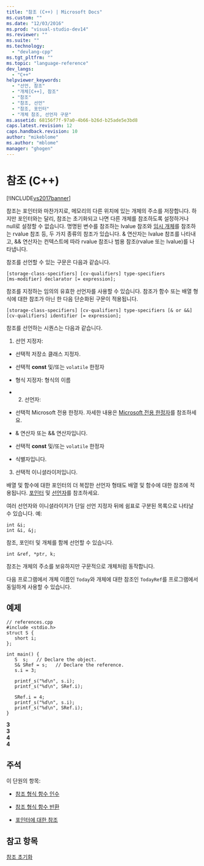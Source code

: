 ```yaml
---
title: "참조 (C++) | Microsoft Docs"
ms.custom: ""
ms.date: "12/03/2016"
ms.prod: "visual-studio-dev14"
ms.reviewer: ""
ms.suite: ""
ms.technology: 
  - "devlang-cpp"
ms.tgt_pltfrm: ""
ms.topic: "language-reference"
dev_langs: 
  - "C++"
helpviewer_keywords: 
  - "선언, 참조"
  - "개체[C++], 참조"
  - "참조"
  - "참조, 선언"
  - "참조, 포인터"
  - "개체 참조, 선언자 구문"
ms.assetid: 68156f7f-97a0-4b66-b26d-b25ade5e3bd8
caps.latest.revision: 12
caps.handback.revision: 10
author: "mikeblome"
ms.author: "mblome"
manager: "ghogen"
---
```

# 참조 (C++)
[!INCLUDE[vs2017banner](../assembler/inline/includes/vs2017banner.md)]

참조는 포인터와 마찬가지로, 메모리의 다른 위치에 있는 개체의 주소를 저장합니다.  하지만 포인터와는 달리, 참조는 초기화되고 나면 다른 개체를 참조하도록 설정하거나 null로 설정할 수 없습니다.  명명된 변수를 참조하는 lvalue 참조와 [임시 개체](../cpp/temporary-objects.md)를 참조하는 rvalue 참조 등, 두 가지 종류의 참조가 있습니다.  & 연산자는 lvalue 참조를 나타내고, && 연산자는 컨텍스트에 따라 rvalue 참조나 범용 참조\(rvalue 또는 lvalue\)를 나타냅니다.  
  
 참조를 선언할 수 있는 구문은 다음과 같습니다.  
  
```  
[storage-class-specifiers] [cv-qualifiers] type-specifiers   
[ms-modifier] declarator [= expression];  
```  
  
 참조를 지정하는 임의의 유효한 선언자를 사용할 수 있습니다.  참조가 함수 또는 배열 형식에 대한 참조가 아닌 한 다음 단순화된 구문이 적용됩니다.  
  
```  
[storage-class-specifiers] [cv-qualifiers] type-specifiers [& or &&]   
[cv-qualifiers] identifier [= expression];  
```  
  
 참조를 선언하는 시퀀스는 다음과 같습니다.  
  
 1.  선언 지정자:  
  
-   선택적 저장소 클래스 지정자.  
  
-   선택적 **const** 및\/또는 `volatile` 한정자  
  
-   형식 지정자: 형식의 이름  
  
-   2.  선언자:  
  
-   선택적 Microsoft 전용 한정자.  자세한 내용은 [Microsoft 전용 한정자](../cpp/microsoft-specific-modifiers.md)를 참조하세요.  
  
-   & 연산자 또는 && 연산자입니다.  
  
-   선택적 **const** 및\/또는 `volatile` 한정자  
  
-   식별자입니다.  
  
 3.  선택적 이니셜라이저입니다.  
  
 배열 및 함수에 대한 포인터의 더 복잡한 선언자 형태도 배열 및 함수에 대한 참조에 적용됩니다. [포인터](../cpp/pointers-cpp.md) 및 [선언자](http://msdn.microsoft.com/ko-kr/8a7b9b51-92bd-4ac0-b3fe-0c4abe771838)를 참조하세요.  
  
 여러 선언자와 이니셜라이저가 단일 선언 지정자 뒤에 쉼표로 구분된 목록으로 나타날 수 있습니다.  예:  
  
```  
int &i;   
int &i, &j;   
```  
  
 참조, 포인터 및 개체를 함께 선언할 수 있습니다.  
  
```  
int &ref, *ptr, k;   
```  
  
 참조는 개체의 주소를 보유하지만 구문적으로 개체처럼 동작합니다.  
  
 다음 프로그램에서 개체 이름인 `Today`와 개체에 대한 참조인 `TodayRef`를 프로그램에서 동일하게 사용할 수 있습니다.  
  
## 예제  
  
```  
// references.cpp  
#include <stdio.h>  
struct S {  
   short i;  
};  
  
int main() {  
   S  s;   // Declare the object.  
   S& SRef = s;   // Declare the reference.  
   s.i = 3;  
  
   printf_s("%d\n", s.i);  
   printf_s("%d\n", SRef.i);  
  
   SRef.i = 4;  
   printf_s("%d\n", s.i);  
   printf_s("%d\n", SRef.i);  
}  
```  
  
  **3**  
**3**  
**4**  
**4**   
## 주석  
 이 단원의 항목:  
  
-   [참조 형식 함수 인수](../cpp/reference-type-function-arguments.md)  
  
-   [참조 형식 함수 반환](../cpp/reference-type-function-returns.md)  
  
-   [포인터에 대한 참조](../cpp/references-to-pointers.md)  
  
## 참고 항목  
 [참조 초기화](../misc/initializing-references.md)